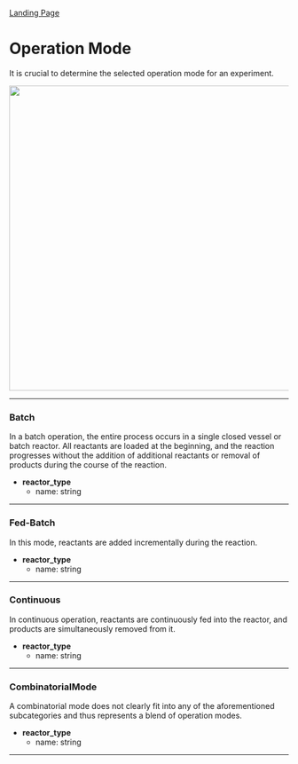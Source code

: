 [Landing Page](/Readme.md)

# Operation Mode

It is crucial to determine the selected operation mode for an experiment.

<img src="https://github.com/StephanM87/Strenda-biocatalysis/assets/106530250/c19b0c69-497b-494b-9274-22948a276537" width="550">

<hr>

### Batch

In a batch operation, the entire process occurs in a single closed vessel or batch reactor. All reactants are loaded at the beginning, and the reaction progresses without the addition of additional reactants or removal of products during the course of the reaction.

- __reactor_type__
    - name: string

---

### Fed-Batch

In this mode, reactants are added incrementally during the reaction.

- __reactor_type__
    - name: string

---

### Continuous

In continuous operation, reactants are continuously fed into the reactor, and products are simultaneously removed from it.

- __reactor_type__
    - name: string

---

### CombinatorialMode

A combinatorial mode does not clearly fit into any of the aforementioned subcategories and thus represents a blend of operation modes.

- __reactor_type__
    - name: string

---



